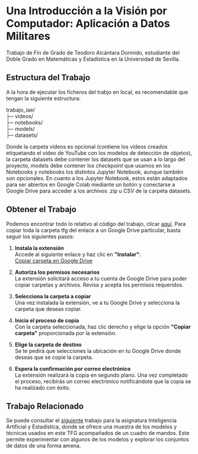 # Una Introducción a la Visión por Computador: Aplicación a Datos Militares
Trabajo de Fin de Grado de Teodoro Alcántara Dormido, estudiante del Doble Grado en Matemáticas y Estadística en la Universidad de Sevilla.

## Estructura del Trabajo
A la hora de ejecutar los ficheros del trabjo en local, es recomendable que tengan la siguiente estructura:
  
trabajo_iae/  
├─ videos/  
├─ notebooks/  
├─ models/  
├─ datasets/
  
Donde la carpeta videos es opcional (contiene los vídeos creados etiquetando el vídeo de YouTube con los modelos de detección de objetos), la carpeta datasets debe contener los datasets que se usan a lo largo del proyecto, models debe contener los *checkpoint* que usamos en los Notebooks y notebooks los distintos Jupyter Notebook, aunque también son opcionales. En cuanto a los Jupyter Notebook, estos están adaptados para ser abiertos en Google Colab  mediante un botón y conectarse a Google Drive para acceder a los archivos .zip u CSV de la carpeta datasets.

## Obtener el Trabajo
Podemos encontrar todo lo relativo al código del trabajo, clicar [aquí](https://drive.google.com/drive/folders/1qgdmcaSUmxH9hsyh4xhKWZR3IfJFOpqX?usp=sharing). Para copiar toda la carpeta tfg del enlace a un Google Drive particular, basta seguir los siguientes pasos:

1. **Instala la extensión**  
   Accede al siguiente enlace y haz clic en **"Instalar"**:  
   [Copiar carpeta en Google Drive](https://workspace.google.com/marketplace/app/copiar_carpeta_en_google_drive/891769470715?hl=es)

2. **Autoriza los permisos necesarios**  
   La extensión solicitará acceso a tu cuenta de Google Drive para poder copiar carpetas y archivos. Revisa y acepta los permisos requeridos.

3. **Selecciona la carpeta a copiar**  
   Una vez instalada la extensión, ve a tu Google Drive y selecciona la carpeta que deseas copiar.

4. **Inicia el proceso de copia**  
   Con la carpeta seleccionada, haz clic derecho y elige la opción **"Copiar carpeta"** proporcionada por la extensión.

5. **Elige la carpeta de destino**  
   Se te pedirá que selecciones la ubicación en tu Google Drive donde deseas que se copie la carpeta.

6. **Espera la confirmación por correo electrónico**  
   La extensión realizará la copia en segundo plano. Una vez completado el proceso, recibirás un correo electrónico notificándote que la copia se ha realizado con éxito.

## Trabajo Relacionado
Se puede consultar el [siguiente](https://github.com/teoalcdor/trabajo_iae) trabajo para la asignatura Inteligencia Artificial y Estadística, donde se ofrece una muestra de los modelos y técnicas usados en este TFG acompañados de un cuadro de mandos. Este permite experimentar con algunos de los modelos y explorar los conjuntos de datos de una forma amena.
